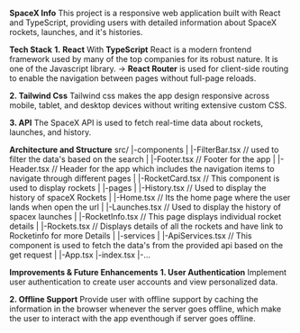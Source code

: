 **SpaceX Info**
This project is a responsive web application built with React and TypeScript, providing users with detailed information about SpaceX rockets, launches, and it's histories.

**Tech Stack**
**1.** **React** With **TypeScript**
React is a modern frontend framework used by many of the top companies for its robust nature. It is one of the Javascript library.
  -> **React Router** is used for client-side routing to enable the navigation between pages without full-page reloads.
  
**2. Tailwind Css**
Tailwind css makes the app design responsive across mobile, tablet, and desktop devices without writing extensive custom CSS.

**3. API**
The SpaceX API is used to fetch real-time data about rockets, launches, and history. 

**Architecture and Structure**
src/
  |-components
  |  |-FilterBar.tsx   // used to filter the data's based on the search
  |  |-Footer.tsx      // Footer for the app
  |  |-Header.tsx      // Header for the app which includes the navigation items to navigate through different pages
  |  |-RocketCard.tsx  // This component is used to display rockets
  |
  |-pages
  |  |-History.tsx     // Used to display the history of spaceX Rockets
  |  |-Home.tsx        // Its the home page where the user lands when open the url
  |  |-Launches.tsx    // Used to display the history of spacex launches
  |  |-RocketInfo.tsx  // This page displays individual rocket details
  |  |-Rockets.tsx     // Displays details of all the rockets and have link to Rocketinfo for more Details
  |
  |-services
  |  |-ApiServices.tsx // This component is used to fetch the data's from the provided api based on the get request
  |
  |-App.tsx
  |-index.tsx
  |-...
  
  

  **Improvements & Future Enhancements**
  **1. User Authentication**
  Implement user authentication to create user accounts and view personalized data.

  **2. Offline Support**
  Provide user with offline support by caching the information in the browser whenever the server goes offline, which make the user to interact with the app eventhough if server goes offline.
